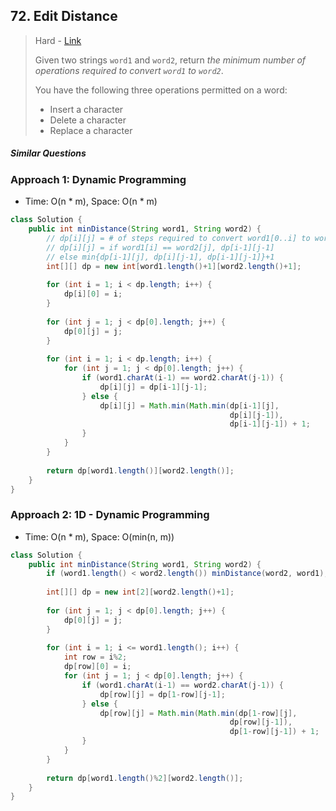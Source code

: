 ## 72. Edit Distance

> Hard - [Link](https://leetcode.com/problems/edit-distance/)
>
> Given two strings `word1` and `word2`, return *the minimum number of operations required to convert `word1` to `word2`*.
>
> You have the following three operations permitted on a word:
>
> - Insert a character
> - Delete a character
> - Replace a character

##### Similar Questions



### Approach 1: Dynamic Programming

- Time: O(n * m), Space: O(n * m)

```java
class Solution {
    public int minDistance(String word1, String word2) {
        // dp[i][j] = # of steps required to convert word1[0..i] to word2[0..j] 
        // dp[i][j] = if word1[i] == word2[j], dp[i-1][j-1]
        // else min{dp[i-1][j], dp[i][j-1], dp[i-1][j-1]}+1
        int[][] dp = new int[word1.length()+1][word2.length()+1];
        
        for (int i = 1; i < dp.length; i++) {
            dp[i][0] = i;
        }
        
        for (int j = 1; j < dp[0].length; j++) {
            dp[0][j] = j;
        }
        
        for (int i = 1; i < dp.length; i++) {
            for (int j = 1; j < dp[0].length; j++) {
                if (word1.charAt(i-1) == word2.charAt(j-1)) {
                    dp[i][j] = dp[i-1][j-1];
                } else {
                    dp[i][j] = Math.min(Math.min(dp[i-1][j], 
                                                 dp[i][j-1]), 
                                                 dp[i-1][j-1]) + 1;
                }
            }
        }
        
        return dp[word1.length()][word2.length()];
    }
}
```



### Approach 2: 1D - Dynamic Programming

- Time: O(n * m), Space: O(min(n, m))

```java
class Solution {
    public int minDistance(String word1, String word2) {
        if (word1.length() < word2.length()) minDistance(word2, word1);
        
        int[][] dp = new int[2][word2.length()+1];
        
        for (int j = 1; j < dp[0].length; j++) {
            dp[0][j] = j;
        }
        
        for (int i = 1; i <= word1.length(); i++) {
            int row = i%2;
            dp[row][0] = i;
            for (int j = 1; j < dp[0].length; j++) {
                if (word1.charAt(i-1) == word2.charAt(j-1)) {
                    dp[row][j] = dp[1-row][j-1];
                } else {
                    dp[row][j] = Math.min(Math.min(dp[1-row][j], 
                                                 dp[row][j-1]), 
                                                 dp[1-row][j-1]) + 1;
                }
            }
        }
        
        return dp[word1.length()%2][word2.length()];
    }
}
```

